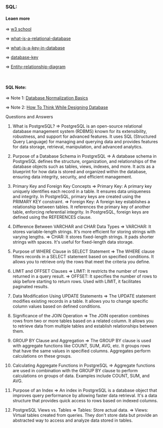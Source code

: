 <h3>SQL:</h3>
<h4>Leaen more</h4>
<p> => <a href="https://www.w3schools.com/sql/" target="_blank">w3 school</a></p>
<p> => <a href="https://cloud.google.com/learn/what-is-a-relational-database" target="_blank">what-is-a-relational-database</a></p>
<p> => <a href="https://www.educative.io/.../what-is-a-key-in-database..." target="_blank">what-is-a-key-in-database</a></p>
<p> => <a href="https://www.studytonight.com/dbms/database-key.php" target="_blank">database-key</a></p>
<p> => <a href="https://www.databasestar.com/entity-relationship-diagram/" target="_blank">Entity-relationship-diagram</a></p>
<br/>
<h4>SQL Note:</h4>
<p> => Note 1: <a href="https://drive.google.com/file/d/1L3lkqD1bIyAfpVWhrVm9APrk8mLYvJGa/view?usp=sharing" target="_blank">Database Normalization Basics</a></p>
<p> =>  Note 2: <a href="https://drive.google.com/file/d/1wdXaauImLzAUNs0QslVPmR82etQNdMFZ/view?usp=drive_link" target="_blank">How To Think While Designing Database</a></p></p>

Questions and Answers

1. What is PostgreSQL?
   => PostgreSQL is an open-source relational database management system (RDBMS) known for its extensibility, robustness, and support for advanced features. It uses SQL (Structured Query Language) for managing and querying data and provides features for data storage, retrieval, manipulation, and advanced analytics.

2. Purpose of a Database Schema in PostgreSQL
   => A database schema in PostgreSQL defines the structure, organization, and relationships of the database objects such as tables, views, indexes, and more. It acts as a blueprint for how data is stored and organized within the database, ensuring data integrity, security, and efficient management.

3. Primary Key and Foreign Key Concepts
   => Primary Key: A primary key uniquely identifies each record in a table. It ensures data uniqueness and integrity. In PostgreSQL, primary keys are created using the PRIMARY KEY constraint.
   => Foreign Key: A foreign key establishes a relationship between tables. It references the primary key of another table, enforcing referential integrity. In PostgreSQL, foreign keys are defined using the REFERENCES clause.
4. Difference Between VARCHAR and CHAR Data Types
   => VARCHAR: It stores variable-length strings. It's more efficient for storing strings with varying lengths.
   => CHAR: It stores fixed-length strings. It pads shorter strings with spaces. It's useful for fixed-length data storage.
5. Purpose of WHERE Clause in SELECT Statement
   => The WHERE clause filters records in a SELECT statement based on specified conditions. It allows you to retrieve only the rows that meet the criteria you define.

6. LIMIT and OFFSET Clauses
   => LIMIT: It restricts the number of rows returned in a query result.
   => OFFSET: It specifies the number of rows to skip before starting to return rows. Used with LIMIT, it facilitates paginated results.
7. Data Modification Using UPDATE Statements
   => The UPDATE statement modifies existing records in a table. It allows you to change specific column values based on defined conditions.

8. Significance of the JOIN Operation
   => The JOIN operation combines rows from two or more tables based on a related column. It allows you to retrieve data from multiple tables and establish relationships between them.

9. GROUP BY Clause and Aggregation
   => The GROUP BY clause is used with aggregate functions like COUNT, SUM, AVG, etc. It groups rows that have the same values in specified columns. Aggregates perform calculations on these groups.

10. Calculating Aggregate Functions in PostgreSQL
    => Aggregate functions are used in combination with the GROUP BY clause to perform calculations on groups of data. Examples include COUNT, SUM, and AVG.

11. Purpose of an Index
    => An index in PostgreSQL is a database object that improves query performance by allowing faster data retrieval. It's a data structure that provides quick access to rows based on indexed columns.

12. PostgreSQL Views vs. Tables
    => Tables: Store actual data.
    => Views: Virtual tables created from queries. They don't store data but provide an abstracted way to access and analyze data stored in tables.
